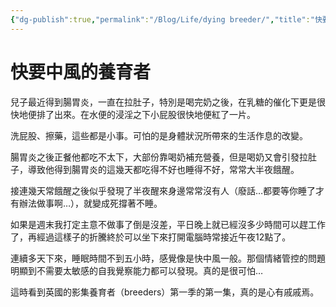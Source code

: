```yaml
---
{"dg-publish":true,"permalink":"/Blog/Life/dying breeder/","title":"快要中風的養育者","tags":["blog","life"],"created":"2022-09-19","updated":""}
---
```



# 快要中風的養育者

兒子最近得到腸胃炎，一直在拉肚子，特別是喝完奶之後，在乳糖的催化下更是很快地便排了出來。在水便的浸淫之下小屁股很快地便紅了一片。

洗屁股、擦藥，這些都是小事。可怕的是身體狀況所帶來的生活作息的改變。

腸胃炎之後正餐他都吃不太下，大部份靠喝奶補充營養，但是喝奶又會引發拉肚子，導致他得到腸胃炎的這幾天都吃得不好也睡得不好，常常大半夜餓醒。

接連幾天常餓醒之後似乎發現了半夜醒來身邊常常沒有人（廢話…都要等你睡了才有辦法做事啊…），就變成死撐著不睡。

如果是週末我打定主意不做事了倒是沒差，平日晚上就已經沒多少時間可以趕工作了，再經過這樣子的折騰終於可以坐下來打開電腦時常接近午夜12點了。

連續多天下來，睡眠時間不到五小時，感覺像是快中風一般。那個情緒管控的問題明顯到不需要太敏感的自我覺察能力都可以發現。真的是很可怕…

這時看到英國的影集養育者（breeders）第一季的第一集，真的是心有戚戚焉。